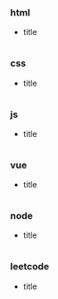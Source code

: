 ### html

* title

  ```
  
  ```

  

### css
* title

  ```
  
  ```

  

### js
* title

  ```
  
  ```

  

### vue
* title

  ```
  
  ```

  

### node
* title

  ```
  
  ```

  

### leetcode

* title

  ```
  
  ```

  